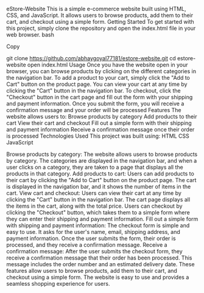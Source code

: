 eStore-Website
This is a simple e-commerce website built using HTML, CSS, and JavaScript. It allows users to browse products, add them to their cart, and checkout using a simple form.
Getting Started
To get started with this project, simply clone the repository and open the index.html file in your web browser.
bash

Copy

git clone https://github.com/abhaygoyal77181/estore-website.git
cd estore-website
open index.html
Usage
Once you have the website open in your browser, you can browse products by clicking on the different categories in the navigation bar. To add a product to your cart, simply click the "Add to Cart" button on the product page. You can view your cart at any time by clicking the "Cart" button in the navigation bar.
To checkout, click the "Checkout" button in the cart page and fill out the form with your shipping and payment information. Once you submit the form, you will receive a confirmation message and your order will be processed
Features
The website allows users to:
Browse products by category
Add products to their cart
View their cart and checkout
Fill out a simple form with their shipping and payment information
Receive a confirmation message once their order is processed
Technologies Used
This project was built using:
HTML
CSS
JavaScript

Browse products by category: The website allows users to browse products by category. The categories are displayed in the navigation bar, and when a user clicks on a category, they are taken to a page that displays all the products in that category.
Add products to cart: Users can add products to their cart by clicking the "Add to Cart" button on the product page. The cart is displayed in the navigation bar, and it shows the number of items in the cart.
View cart and checkout: Users can view their cart at any time by clicking the "Cart" button in the navigation bar. The cart page displays all the items in the cart, along with the total price. Users can checkout by clicking the "Checkout" button, which takes them to a simple form where they can enter their shipping and payment information.
Fill out a simple form with shipping and payment information: The checkout form is simple and easy to use. It asks for the user's name, email, shipping address, and payment information. Once the user submits the form, their order is processed, and they receive a confirmation message.
Receive a confirmation message: After the user submits the checkout form, they receive a confirmation message that their order has been processed. This message includes the order number and an estimated delivery date.
These features allow users to browse products, add them to their cart, and checkout using a simple form. The website is easy to use and provides a seamless shopping experience for users.
